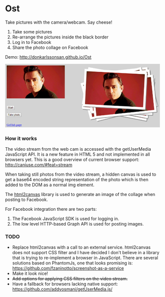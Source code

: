 # Ost

Take pictures with the camera/webcam. Say cheese!

1. Take some pictures
2. Re-arrange the pictures inside the black border
3. Log in to Facebook
4. Share the photo collage on Facebook

Demo: http://donkarlssonsan.github.io/Ost

![Say cheese!](https://raw.githubusercontent.com/DonKarlssonSan/Ost/gh-pages/screenshots/ost_screenshot.png "Say cheese!")

### How it works

The video stream from the web cam is accessed with the getUserMedia JavaScript API. It is a new feature in HTML 5 and not implemented in all browsers yet. This is a good overview of current browser support: http://caniuse.com/#feat=stream

When taking still photos from the video stream, a hidden canvas is used to get a base64 encoded string representation of the photo which is then added to the DOM as a normal img element.

The [html2canvas](https://github.com/niklasvh/html2canvas) library is used to generate an image of the collage when posting to Facebook.

For Facebook integration there are two parts: 
1. The Facebook JavaScript SDK is used for logging in. 
2. The low level HTTP-based Graph API is used for posting images.

### TODO
 * Replace html2canvas with a call to an external service. html2canvas does not support CSS filter and I have decided I don't believe in a library that is trying to re-implement a browser in JavaScript. There are several solutions based on PhantomJs, one that looks promising is: https://github.com/fzaninotto/screenshot-as-a-service
 * Make it look nice!
 * ~~Add options for applying CSS filters on the video stream.~~
 * Have a fallback for browsers lacking native support: https://github.com/addyosmani/getUserMedia.js/

